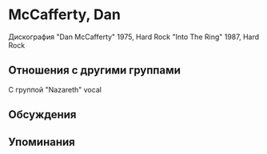 # McCafferty, Dan

Дискография
"Dan McCafferty" 1975, Hard Rock
"Into The Ring" 1987, Hard Rock

## Отношения с другими группами

C группой "Nazareth" vocal

## Обсуждения


## Упоминания

